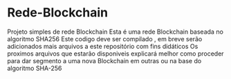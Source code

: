 # Rede-Blockchain
Projeto simples de rede Blockchain
Esta é uma rede Blockchain baseada no algoritmo SHA256
Este codigo deve ser compilado , em breve serão adicionados mais arquivos a este repositório com fins didáticos
Os proximos arquivos que estarão disponiveis explicará melhor como proceder para dar segmento a uma nova Blockchain em outras ou na base do algoritmo SHA-256
